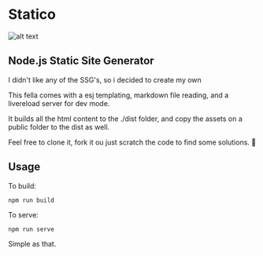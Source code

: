 # Statico

![alt text](https://i.imgur.com/dOOnThg.png)

## Node.js Static Site Generator

I didn't like any of the SSG's, so i decided to create my own

This fella comes with a esj templating, markdown file reading, and a livereload server for dev mode.

It builds all the html content to the ./dist folder, and copy the assets on a public folder to the dist as well.

Feel free to clone it, fork it ou just scratch the code to find some solutions. 💯

## Usage

To build:

`npm run build`

To serve:

`npm run serve`

Simple as that.
